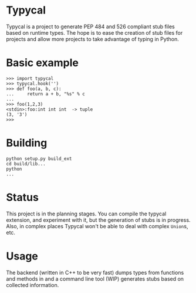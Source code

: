 # Typycal

Typycal is a project to generate PEP 484 and 526 compliant stub files based on runtime types. The hope is to ease the
creation of stub files for projects and allow more projects to take advantage of typing in Python.


# Basic example

    >>> import typycal
    >>> typycal.hook('')
    >>> def foo(a, b, c):
    ...     return a + b, "%s" % c
    ...
    >>> foo(1,2,3)
    <stdin>:foo:int int int  -> tuple
    (3, '3')
    >>>
    
# Building
    
    python setup.py build_ext
    cd build/lib...
    python
    ...

# Status
This project is in the planning stages. You can compile the typycal extension, and experiment with it,
but the generation of stubs is in progress. Also, in complex places Typycal won't be able to deal with complex `Union`s,
etc.

# Usage
The backend (written in C++ to be very fast) dumps types from functions and methods in
 and a command line tool (WIP) generates stubs based on collected information.
